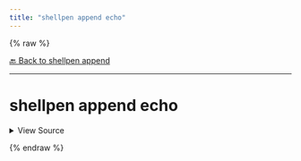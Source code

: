 ```yaml
---
title: "shellpen append echo"
---
```


{% raw %}





[🔙 Back to shellpen append](/api/shellpen/append)

---







<!-- Todo, if there are no subcommands under the child commands, use a smaller heading size -->

# shellpen append echo



<details>
  <summary>View Source</summary>

{% endraw %}
{% highlight sh %}
shellpen append writeln "echo \"$*\""
{% endhighlight %}
{% raw %}

</details>










  
{% endraw %}
